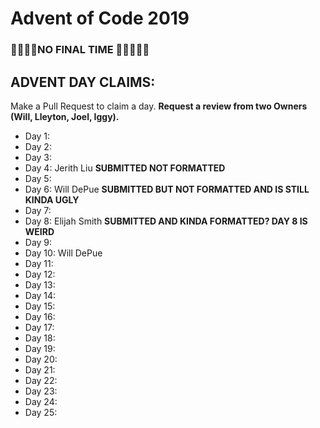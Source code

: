 # Advent of Code 2019

### 🦀🦀🦀🦀NO FINAL TIME 🦀🦀🦀🦀🦀

## ADVENT DAY CLAIMS: 
Make a Pull Request to claim a day. **Request a review from two Owners (Will, Lleyton, Joel, Iggy).**

- Day 1:
- Day 2:
- Day 3:
- Day 4:  Jerith Liu **SUBMITTED NOT FORMATTED**
- Day 5:
- Day 6:  Will DePue **SUBMITTED BUT NOT FORMATTED AND IS STILL KINDA UGLY**
- Day 7:
- Day 8:  Elijah Smith **SUBMITTED AND KINDA FORMATTED? DAY 8 IS WEIRD**
- Day 9:
- Day 10: Will DePue
- Day 11:
- Day 12:
- Day 13:
- Day 14:
- Day 15:
- Day 16:
- Day 17:
- Day 18:
- Day 19:
- Day 20:
- Day 21:
- Day 22:
- Day 23:
- Day 24:
- Day 25:

